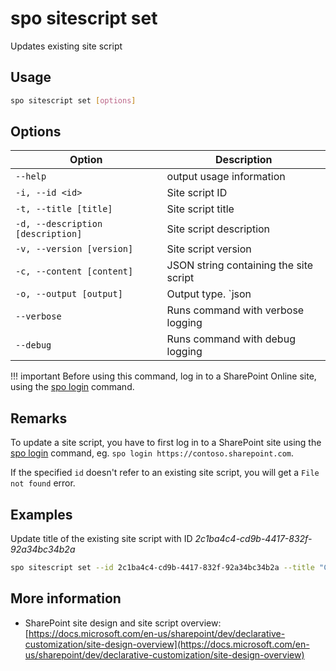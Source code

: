 # spo sitescript set

Updates existing site script

## Usage

```sh
spo sitescript set [options]
```

## Options

Option|Description
------|-----------
`--help`|output usage information
`-i, --id <id>`|Site script ID
`-t, --title [title]`|Site script title
`-d, --description [description]`|Site script description
`-v, --version [version]`|Site script version
`-c, --content [content]`|JSON string containing the site script
`-o, --output [output]`|Output type. `json|text`. Default `text`
`--verbose`|Runs command with verbose logging
`--debug`|Runs command with debug logging

!!! important
    Before using this command, log in to a SharePoint Online site, using the [spo login](../login.md) command.

## Remarks

To update a site script, you have to first log in to a SharePoint site using the [spo login](../login.md) command, eg. `spo login https://contoso.sharepoint.com`.

If the specified `id` doesn't refer to an existing site script, you will get a `File not found` error.

## Examples

Update title of the existing site script with ID _2c1ba4c4-cd9b-4417-832f-92a34bc34b2a_

```sh
spo sitescript set --id 2c1ba4c4-cd9b-4417-832f-92a34bc34b2a --title "Contoso"
```

## More information

- SharePoint site design and site script overview: [https://docs.microsoft.com/en-us/sharepoint/dev/declarative-customization/site-design-overview](https://docs.microsoft.com/en-us/sharepoint/dev/declarative-customization/site-design-overview)